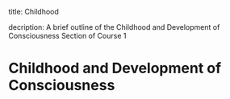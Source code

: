 title: Childhood

decription: A brief outline of the Childhood and Development of Consciousness Section of Course 1

# Childhood and Development of Consciousness